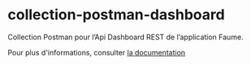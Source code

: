 # collection-postman-dashboard
Collection Postman pour l’Api Dashboard REST de l’application Faume. 

Pour plus d'informations, consulter [la documentation](https://faume.notion.site/Documentation-Technique-43ad8bf5c2f24587b85d8a319b2b9805)
